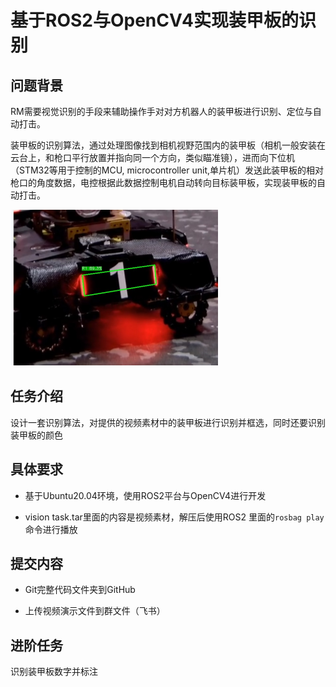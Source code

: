# 基于ROS2与OpenCV4实现装甲板的识别

 

## 问题背景

RM需要视觉识别的手段来辅助操作手对对方机器人的装甲板进行识别、定位与自动打击。

装甲板的识别算法，通过处理图像找到相机视野范围内的装甲板（相机一般安装在云台上，和枪口平行放置并指向同一个方向，类似瞄准镜），进而向下位机（STM32等用于控制的MCU, microcontroller unit,单片机）发送此装甲板的相对枪口的角度数据，电控根据此数据控制电机自动转向目标装甲板，实现装甲板的自动打击。

![img](ArmorPic.png) 

 

## **任务介绍**

设计一套识别算法，对提供的视频素材中的装甲板进行识别并框选，同时还要识别装甲板的颜色

 

## 具体要求

- 基于Ubuntu20.04环境，使用ROS2平台与OpenCV4进行开发

- vision task.tar里面的内容是视频素材，解压后使用ROS2 里面的`rosbag play`命令进行播放 

## **提交内容**

- Git完整代码文件夹到GitHub

- 上传视频演示文件到群文件（飞书）

 

## **进阶任务**

识别装甲板数字并标注

 